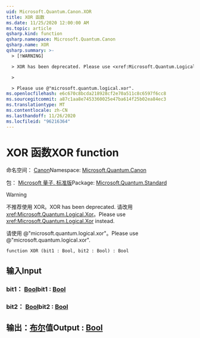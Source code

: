 ```yaml
---
uid: Microsoft.Quantum.Canon.XOR
title: XOR 函数
ms.date: 11/25/2020 12:00:00 AM
ms.topic: article
qsharp.kind: function
qsharp.namespace: Microsoft.Quantum.Canon
qsharp.name: XOR
qsharp.summary: >-
  > [!WARNING]

  > XOR has been deprecated. Please use <xref:Microsoft.Quantum.Logical.Xor> instead.

  >

  > Please use @"microsoft.quantum.logical.xor".
ms.openlocfilehash: e6c670c8bcda218928cf2e70a511c8c6597f6cc8
ms.sourcegitcommit: a87c1aa8e7453360025e47ba614f25b02ea84ec3
ms.translationtype: MT
ms.contentlocale: zh-CN
ms.lasthandoff: 11/26/2020
ms.locfileid: "96216364"
---
```

# <a name="xor-function"></a><span data-ttu-id="2b139-102">XOR 函数</span><span class="sxs-lookup"><span data-stu-id="2b139-102">XOR function</span></span>

<span data-ttu-id="2b139-103">命名空间： [Canon](xref:Microsoft.Quantum.Canon)</span><span class="sxs-lookup"><span data-stu-id="2b139-103">Namespace: [Microsoft.Quantum.Canon](xref:Microsoft.Quantum.Canon)</span></span>

<span data-ttu-id="2b139-104">包： [Microsoft 量子. 标准版](https://nuget.org/packages/Microsoft.Quantum.Standard)</span><span class="sxs-lookup"><span data-stu-id="2b139-104">Package: [Microsoft.Quantum.Standard](https://nuget.org/packages/Microsoft.Quantum.Standard)</span></span>


> [!WARNING]
> <span data-ttu-id="2b139-105">不推荐使用 XOR。</span><span class="sxs-lookup"><span data-stu-id="2b139-105">XOR has been deprecated.</span></span> <span data-ttu-id="2b139-106">请改用 <xref:Microsoft.Quantum.Logical.Xor>。</span><span class="sxs-lookup"><span data-stu-id="2b139-106">Please use <xref:Microsoft.Quantum.Logical.Xor> instead.</span></span>
>
> <span data-ttu-id="2b139-107">请使用 @"microsoft.quantum.logical.xor"。</span><span class="sxs-lookup"><span data-stu-id="2b139-107">Please use @"microsoft.quantum.logical.xor".</span></span>



```qsharp
function XOR (bit1 : Bool, bit2 : Bool) : Bool
```


## <a name="input"></a><span data-ttu-id="2b139-108">输入</span><span class="sxs-lookup"><span data-stu-id="2b139-108">Input</span></span>

### <a name="bit1--bool"></a><span data-ttu-id="2b139-109">bit1： [Bool](xref:microsoft.quantum.lang-ref.bool)</span><span class="sxs-lookup"><span data-stu-id="2b139-109">bit1 : [Bool](xref:microsoft.quantum.lang-ref.bool)</span></span>




### <a name="bit2--bool"></a><span data-ttu-id="2b139-110">bit2： [Bool](xref:microsoft.quantum.lang-ref.bool)</span><span class="sxs-lookup"><span data-stu-id="2b139-110">bit2 : [Bool](xref:microsoft.quantum.lang-ref.bool)</span></span>





## <a name="output--bool"></a><span data-ttu-id="2b139-111">输出：[布尔](xref:microsoft.quantum.lang-ref.bool)值</span><span class="sxs-lookup"><span data-stu-id="2b139-111">Output : [Bool](xref:microsoft.quantum.lang-ref.bool)</span></span>

